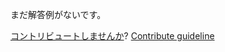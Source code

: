 
まだ解答例がないです。

[コントリビュートしませんか](https://github.com/BFEdev/BFE.dev-solutions/blob/main/question/explain-the-common-css-relative-length-units_ja.md)?  [Contribute guideline](https://github.com/BFEdev/BFE.dev-solutions#how-to-contribute)
